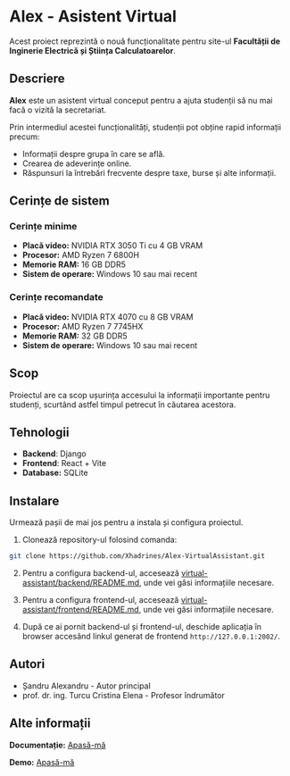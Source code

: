 # Alex - Asistent Virtual
Acest proiect reprezintă o nouă funcționalitate pentru site-ul **Facultății de Inginerie Electrică și Știința Calculatoarelor**.

## Descriere
**Alex** este un asistent virtual conceput pentru a ajuta studenții să nu mai facă o vizită la secretariat.

Prin intermediul acestei funcționalități, studenții pot obține rapid informații precum:
* Informații despre grupa în care se află.
* Crearea de adeverințe online.
* Răspunsuri la întrebări frecvente despre taxe, burse și alte informații.

## Cerințe de sistem
### Cerințe minime
* **Placă video:** NVIDIA RTX 3050 Ti cu 4 GB VRAM
* **Procesor:** AMD Ryzen 7 6800H
* **Memorie RAM:** 16 GB DDR5
* **Sistem de operare:** Windows 10 sau mai recent

### Cerințe recomandate
* **Placă video:** NVIDIA RTX 4070 cu 8 GB VRAM
* **Procesor:** AMD Ryzen 7 7745HX
* **Memorie RAM:** 32 GB DDR5
* **Sistem de operare:** Windows 10 sau mai recent

## Scop
Proiectul are ca scop ușurința accesului la informații importante pentru studenți, scurtând astfel timpul petrecut în căutarea acestora.

## Tehnologii
* **Backend**: Django
* **Frontend**: React + Vite
* **Database:** SQLite

## Instalare
Urmează pașii de mai jos pentru a instala și configura proiectul.

1. Clonează repository-ul folosind comanda:
```bash
git clone https://github.com/Xhadrines/Alex-VirtualAssistant.git
```

2. Pentru a configura backend-ul, accesează [virtual-assistant/backend/README.md](virtual-assistant/backend/README.md), unde vei găsi informațiile necesare.

3. Pentru a configura frontend-ul, accesează [virtual-assistant/frontend/README.md](virtual-assistant/frontend/README.md), unde vei găsi informațiile necesare.

4. După ce ai pornit backend-ul și frontend-ul, deschide aplicația în browser accesând linkul generat de frontend `http://127.0.0.1:2002/`.

## Autori
* Șandru Alexandru - Autor principal
* prof. dr. ing. Turcu Cristina Elena - Profesor îndrumător

## Alte informații
**Documentație:** [Apasă-mă](Documentatie-Alex-VirtualAssistant.pdf)

**Demo:** [Apasă-mă](Demo.mp4)
